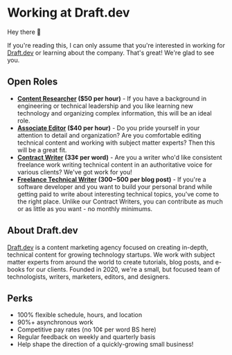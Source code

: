 # Working at Draft.dev

Hey there 👋

If you're reading this, I can only assume that you're interested in working for [Draft.dev](http://draft.dev/) or learning about the company. That's great! We're glad to see you.

## Open Roles

- **[Content Researcher](#) ($50 per hour)** - If you have a background in engineering or technical leadership and you like learning new technology and organizing complex information, this will be an ideal role.
- **[Associate Editor](#) ($40 per hour)** - Do you pride yourself in your attention to detail and organization? Are you comfortable editing technical content and working with subject matter experts? Then this will be a great fit.
- **[Contract Writer](https://github.com/draftdev/jobs/blob/main/contract-writer.md) (33¢ per word)** - Are you a writer who'd like consistent freelance work writing technical content in an authoritative voice for various clients? We've got work for you!
- **[Freelance Technical Writer](https://draft.dev/#write) ($300-$500 per blog post)** - If you're a software developer and you want to build your personal brand while getting paid to write about interesting technical topics, you've come to the right place. Unlike our Contract Writers, you can contribute as much or as little as you want - no monthly minimums.

## About Draft.dev
[Draft.dev](http://draft.dev/) is a content marketing agency focused on creating in-depth, technical content for growing technology startups. We work with subject matter experts from around the world to create tutorials, blog posts, and e-books for our clients. Founded in 2020, we're a small, but focused team of technologists, writers, marketers, editors, and designers.

## Perks
- 100% flexible schedule, hours, and location
- 90%+ asynchronous work
- Competitive pay rates (no 10¢ per word BS here)
- Regular feedback on weekly and quarterly basis
- Help shape the direction of a quickly-growing small business!
